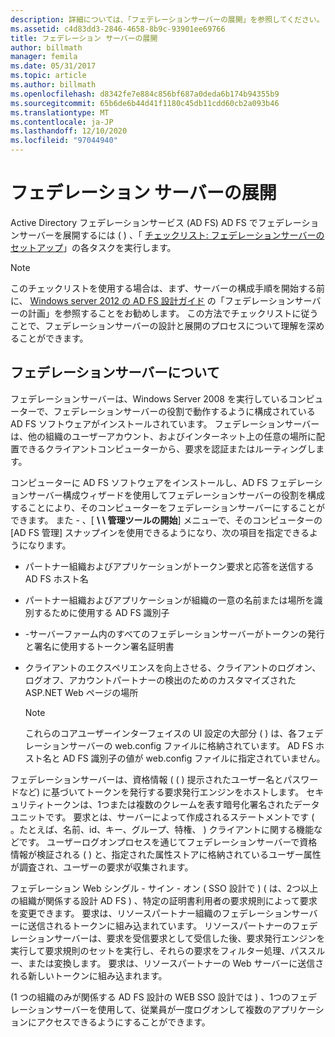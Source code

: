 ```yaml
---
description: 詳細については、「フェデレーションサーバーの展開」を参照してください。
ms.assetid: c4d83dd3-2846-4658-8b9c-93901ee69766
title: フェデレーション サーバーの展開
author: billmath
manager: femila
ms.date: 05/31/2017
ms.topic: article
ms.author: billmath
ms.openlocfilehash: d8342fe7e884c856bf687a0deda6b174b94355b9
ms.sourcegitcommit: 65b6de6b44d41f1180c45db11cdd60cb2a093b46
ms.translationtype: MT
ms.contentlocale: ja-JP
ms.lasthandoff: 12/10/2020
ms.locfileid: "97044940"
---
```

# <a name="deploying-federation-servers"></a>フェデレーション サーバーの展開

Active Directory フェデレーションサービス (AD FS) AD FS でフェデレーションサーバーを展開するには \( \) 、「 [チェックリスト: フェデレーションサーバーのセットアップ](Checklist--Setting-Up-a-Federation-Server.md)」の各タスクを実行します。

> [!NOTE]
> このチェックリストを使用する場合は、まず、サーバーの構成手順を開始する前に、 [Windows server 2012 の AD FS 設計ガイド](../design/ad-fs-design-guide-in-windows-server-2012.md) の「フェデレーションサーバーの計画」を参照することをお勧めします。 この方法でチェックリストに従うことで、フェデレーションサーバーの設計と展開のプロセスについて理解を深めることができます。

## <a name="about-federation-servers"></a>フェデレーションサーバーについて
フェデレーションサーバーは、Windows Server 2008 を実行しているコンピューターで、フェデレーションサーバーの役割で動作するように構成されている AD FS ソフトウェアがインストールされています。 フェデレーションサーバーは、他の組織のユーザーアカウント、およびインターネット上の任意の場所に配置できるクライアントコンピューターから、要求を認証またはルーティングします。

コンピューターに AD FS ソフトウェアをインストールし、AD FS フェデレーションサーバー構成ウィザードを使用してフェデレーションサーバーの役割を構成することにより、そのコンピューターをフェデレーションサーバーにすることができます。 また \- 、[ **\\ \\ 管理ツールの開始**] メニューで、そのコンピューターの [AD FS 管理] スナップインを使用できるようになり、次の項目を指定できるようになります。

-   パートナー組織およびアプリケーションがトークン要求と応答を送信する AD FS ホスト名

-   パートナー組織およびアプリケーションが組織の一意の名前または場所を識別するために使用する AD FS 識別子

-   \-サーバーファーム内のすべてのフェデレーションサーバーがトークンの発行と署名に使用するトークン署名証明書

-   クライアントのエクスペリエンスを向上させる、クライアントのログオン、ログオフ、アカウントパートナーの検出のためのカスタマイズされた ASP.NET Web ページの場所

    > [!NOTE]
    > これらのコアユーザーインターフェイスの UI 設定の大部分 \( \) は、各フェデレーションサーバーの web.config ファイルに格納されています。 AD FS ホスト名と AD FS 識別子の値が web.config ファイルに指定されていません。

フェデレーションサーバーは、資格情報 \( ( \) 提示されたユーザー名とパスワードなど) に基づいてトークンを発行する要求発行エンジンをホストします。 セキュリティトークンは、1つまたは複数のクレームを表す暗号化署名されたデータユニットです。 要求とは、サーバーによって作成されるステートメントです \( 。たとえば、名前、id、キー、グループ、特権、 \) クライアントに関する機能などです。 ユーザーログオンプロセスを通じてフェデレーションサーバーで資格情報が検証される \( \) と、指定された属性ストアに格納されているユーザー属性が調査され、ユーザーの要求が収集されます。

フェデレーション Web シングル \- サイン \- オン \( SSO 設計で \) \( は、2つ以上の組織が関係する設計 AD FS \) 、特定の証明書利用者の要求規則によって要求を変更できます。 要求は、リソースパートナー組織のフェデレーションサーバーに送信されるトークンに組み込まれています。 リソースパートナーのフェデレーションサーバーは、要求を受信要求として受信した後、要求発行エンジンを実行して要求規則のセットを実行し、それらの要求をフィルター処理、パススルー、または変換します。 要求は、リソースパートナーの Web サーバーに送信される新しいトークンに組み込まれます。

\(1 つの組織のみが関係する AD FS 設計の WEB SSO 設計では \) 、1つのフェデレーションサーバーを使用して、従業員が一度ログオンして複数のアプリケーションにアクセスできるようにすることができます。

